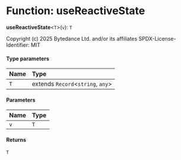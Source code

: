 # Function: useReactiveState

**useReactiveState**<`T`>(`v`): `T`

Copyright (c) 2025 Bytedance Ltd. and/or its affiliates
SPDX-License-Identifier: MIT

#### Type parameters

| Name | Type |
| :------ | :------ |
| `T` | extends `Record`<`string`, `any`> |

#### Parameters

| Name | Type |
| :------ | :------ |
| `v` | `T` | [`ReactiveState`](/en/auto-docs/free-layout-editor/classes/ReactiveState.md)<`T`> |

#### Returns

`T`
